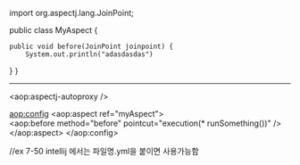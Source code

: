 import org.aspectj.lang.JoinPoint;

public class MyAspect {

    public void before(JoinPoint joinpoint) {
        System.out.println("adasdasdas")

}
}



--------------------------------

<aop:aspectj-autoproxy />

<bean id="MyAspect" class="aop002.MyAsepect" />
<bean id="boy" class="aop002.Boy" />
<bean id="girl" class="aop002.Girl" />

    
<aop:config>
    <aop:aspect ref="myAspect">    
        <aop:before method="before" pointcut="execution(* runSomething())" />
    </aop:aspect>
</aop:config>


//ex 7-50  intellij 에서는 파일명.yml을 붙이면 사용가능함